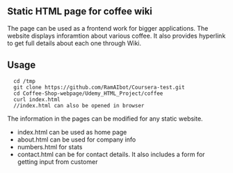 <h2> Static HTML page for coffee wiki </h2>

<p>
The page can be used as a frontend work for bigger applications. The website displays inforamtion about various coffee. It also provides hyperlink to get full details about each one through Wiki.
 </p>
  
  <h2> Usage </h2>
  
```
  cd /tmp 
  git clone https://github.com/RamAIbot/Coursera-test.git
  cd Coffee-Shop-webpage/Udemy_HTML_Project/coffee
  curl index.html
  //index.html can also be opened in browser
```
  
  <p>
   The information in the pages can be modified for any static website. 
   </p>
   <UL>
    <Li>index.html can be used as home page </Li>
    <Li>about.html can be used for company info </Li>
    <Li>numbers.html for stats </Li>
    <Li>contact.html can be for contact details. It also includes a form for getting input from customer</Li>
   </UL>
